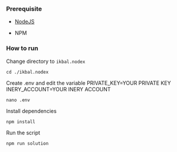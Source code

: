 ### Prerequisite

- [NodeJS](https://nodejs.org/en/)

- NPM



### How to run

Change directory to ```ikbal.nodex```

```shell
cd ./ikbal.nodex
```

Create .env and edit the variable
PRIVATE_KEY=YOUR PRIVATE KEY
INERY_ACCOUNT=YOUR INERY ACCOUNT

```shell
nano .env
```

Install dependencies

```shell
npm install
```

Run the script

```
npm run solution
```
